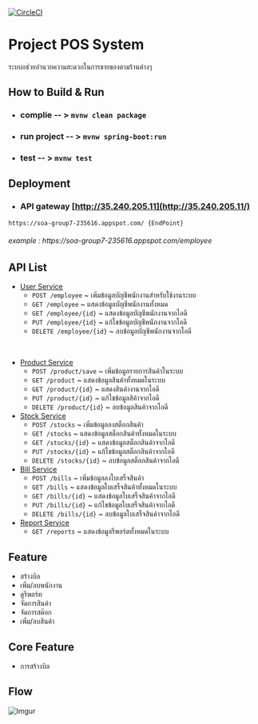 [![CircleCI](https://circleci.com/gh/sumrid/soa2019_group7/tree/master.svg?style=svg)](https://circleci.com/gh/sumrid/soa2019_group7/tree/master)
# Project POS System
ระบบอช่วยอำนวยความสะดวกในการขายของตามร้านต่างๆ

## How to Build & Run
- ### complie -- > `mvnw clean package`

- ### run project -- > `mvnw spring-boot:run`

- ### test -- > `mvnw test`
  
## Deployment
  - ### API gateway [http://35.240.205.11](http://35.240.205.11/)
  ```
  https://soa-group7-235616.appspot.com/ {EndPoint}
  ```
   ###### example : https://<span></span>soa-group7-235616.appspot.com/employee

## API List
- [User Service](https://github.com/sumrid/soa2019_group7/tree/master/src/main/java/com/example/pos/api/user)
   - ```POST /employee``` ~ เพิ่มข้อมูลบัญชีพนักงานสำหรับใช้งานระบบ<br>
   - ```GET /employee``` ~ แสดงข้อมูลบัญชีพนักงานทั้งหมด<br>
   - ```GET /employee/{id}``` ~ แสดงข้อมูลบัญชีพนักงานจากไอดี<br>
   - ```PUT /employee/{id}``` ~ แก้ไขข้อมูลบัญชีพนักงานจากไอดี<br>
   - ```DELETE /employee/{id}``` ~ ลบข้อมูลบัญชีพนักงานจากไอดี<br>
<br>

- [Product Service](https://github.com/sumrid/soa2019_group7/tree/master/src/main/java/com/example/pos/api/product)
   - ```POST /product/save``` ~ เพิ่มข้อมูลรายการสินค้าในระบบ<br>
   - ```GET /product``` ~ แสดงข้อมูลสินค้าทั้งหมดในระบบ<br>
   - ```GET /product/{id}``` ~ แสดงสินค้างานจากไอดี<br>
   - ```PUT /product/{id}``` ~ แก้ไขข้อมูลสิค้าจากไอดี<br>
   - ```DELETE /product/{id}``` ~ ลบข้อมูลสินค้าจากไอดี<br>
- [Stock Service](https://github.com/sumrid/soa2019_group7/tree/master/src/main/java/com/example/pos/api/stock)
   - ```POST /stocks``` ~ เพิ่มข้อมูลลงสต็อกสินค้า<br>
   - ```GET /stocks``` ~ แสดงข้อมูลสต็อกสินค้าทั้งหมดในระบบ<br>
   - ```GET /stocks/{id}``` ~ แสดงข้อมูลสต็อกสินค้าจากไอดี<br>
   - ```PUT /stocks/{id}``` ~ แก้ไขข้อมูลสต็อกสินค้าจากไอดี<br>
   - ```DELETE /stocks/{id}``` ~ ลบข้อมูลสต็อกสินค้าจากไอดี<br>
- [Bill Service](https://github.com/sumrid/soa2019_group7/tree/master/src/main/java/com/example/pos/api/bill)
   - ```POST /bills``` ~ เพิ่มข้อมูลลงใบเสร็จสินค้า
   - ```GET /bills``` ~ แสดงข้อมูลใบเสร็จสินค้าทั้งหมดในระบบ
   - ```GET /bills/{id}``` ~ แสดงข้อมูลใบเสร็จสินค้าจากไอดี
   - ```PUT /bills/{id}``` ~ แก้ไขข้อมูลใบเสร็จสินค้าจากไอดี
   - ```DELETE /bills/{id}``` ~ ลบข้อมูลใบเสร็จสินค้าจากไอดี
- [Report Service](https://github.com/sumrid/soa2019_group7/tree/master/src/main/java/com/example/pos/api/report)
   * `GET /reports` ~ แสดงข้อมูลรีพอร์ตทั้งหมดในระบบ 

## Feature
-	สร้างบิล
-	เพิ่ม/ลบพนักงาน
-	ดูรีพอร์ท
-	จัดการสินค้า
-	จัดการสต๊อก
-	เพิ่ม/ลบสินค้า
## Core Feature
-	การสร้างบิล

## Flow
![Imgur](https://i.imgur.com/ta07pOC.png)
